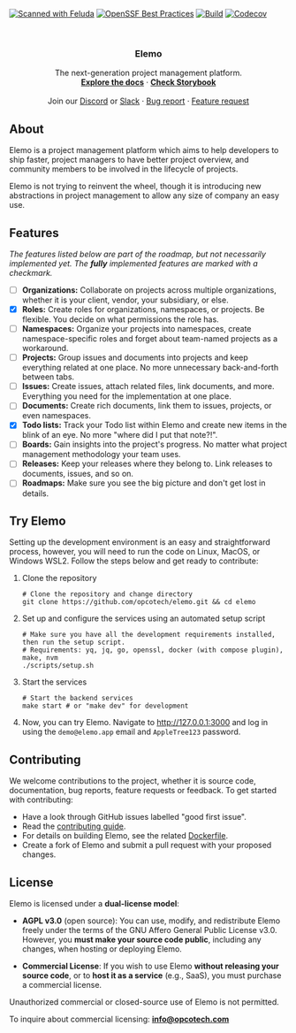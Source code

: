 [![Scanned with Feluda](https://img.shields.io/badge/Scanned%20with-Feluda-brightgreen)](https://github.com/anistark/feluda)
[![OpenSSF Best Practices](https://www.bestpractices.dev/projects/8801/badge)](https://www.bestpractices.dev/projects/8801)
[![Build](https://github.com/opcotech/elemo/actions/workflows/build.yml/badge.svg)](https://github.com/opcotech/elemo/actions/workflows/build.yml)
[![Codecov](https://codecov.io/gh/opcotech/elemo/graph/badge.svg?token=1E0JG98ESD)](https://codecov.io/gh/opcotech/elemo)

<br />
<div align="center">
  <h3 align="center">Elemo</h3>

  <p align="center">
    The next-generation project management platform.
    <br />
    <a href="https://github.com/opcotech/elemo/tree/main/docs"><strong>Explore the docs</strong></a>
    ·
    <a href="https://github.com/opcotech/elemo/blob/main/CONTRIBUTING.md#web-component-design"><strong>Check Storybook</strong></a>
    <br />
    <br />
    Join our <a href="https://discord.gg/sx9FPyXAdP">Discord</a> or <a href="https://join.slack.com/t/elemo-workspace/shared_invite/zt-3a6w9jb46-4uGjtkcqBN9BqBD50xl8eA">Slack</a>
    ·
    <a href="https://github.com/opcotech/elemo/issues/new?assignees=&labels=bug%2Ctriage-needed&projects=&template=BUG-REPORT.yml">Bug report</a>
    ·
    <a href="https://github.com/opcotech/elemo/issues/new?assignees=&labels=question%2Cenhancement%2Ctriage-needed&projects=&template=FEATURE-REQUEST.yml">Feature request</a>
  </p>
</div>

## About

Elemo is a project management platform which aims to help developers to ship faster, project managers to have better
project overview, and community members to be involved in the lifecycle of projects.

Elemo is not trying to reinvent the wheel, though it is introducing new abstractions in project management to allow any
size of company an easy use.

## Features

_The features listed below are part of the roadmap, but not necessarily implemented yet. The __fully__ implemented features are
marked with a checkmark._

- [ ] **Organizations:** Collaborate on projects across multiple organizations, whether it is your client, vendor, your
      subsidiary, or else.
- [x] **Roles:** Create roles for organizations, namespaces, or projects. Be flexible. You decide on what permissions
      the role has.
- [ ] **Namespaces:** Organize your projects into namespaces, create namespace-specific roles and forget about
      team-named projects as a workaround.
- [ ] **Projects:** Group issues and documents into projects and keep everything related at one place. No more
      unnecessary back-and-forth between tabs.
- [ ] **Issues:** Create issues, attach related files, link documents, and more. Everything you need for the
      implementation at one place.
- [ ] **Documents:** Create rich documents, link them to issues, projects, or even namespaces.
- [x] **Todo lists:** Track your Todo list within Elemo and create new items in the blink of an eye. No more "where did
      I put that note?!".
- [ ] **Boards:** Gain insights into the project's progress. No matter what project management methodology your team
      uses.
- [ ] **Releases:** Keep your releases where they belong to. Link releases to documents, issues, and so on.
- [ ] **Roadmaps:** Make sure you see the big picture and don't get lost in details.

## Try Elemo

Setting up the development environment is an easy and straightforward process, however, you will need to run the code
on Linux, MacOS, or Windows WSL2. Follow the steps below and get ready to contribute:

1. Clone the repository

   ```shell
   # Clone the repository and change directory
   git clone https://github.com/opcotech/elemo.git && cd elemo
   ```

2. Set up and configure the services using an automated setup script

   ```shell
   # Make sure you have all the development requirements installed, then run the setup script.
   # Requirements: yq, jq, go, openssl, docker (with compose plugin), make, nvm
   ./scripts/setup.sh
   ```

3. Start the services

   ```shell
   # Start the backend services
   make start # or "make dev" for development
   ```

4. Now, you can try Elemo. Navigate to http://127.0.0.1:3000 and log in using the `demo@elemo.app` email
   and `AppleTree123` password.

## Contributing

We welcome contributions to the project, whether it is source code, documentation, bug reports, feature requests or
feedback. To get started with contributing:

- Have a look through GitHub issues labelled "good first issue".
- Read the [contributing guide](https://github.com/opcotech/elemo/blob/main/CONTRIBUTING.md).
- For details on building Elemo, see the
  related [Dockerfile](https://github.com/opcotech/elemo/blob/main/build/package/Dockerfile).
- Create a fork of Elemo and submit a pull request with your proposed changes.

## License

Elemo is licensed under a **dual-license model**:

- **AGPL v3.0** (open source):
  You can use, modify, and redistribute Elemo freely under the terms of the GNU Affero General Public License v3.0.
  However, you **must make your source code public**, including any changes, when hosting or deploying Elemo.

- **Commercial License**:
  If you wish to use Elemo **without releasing your source code**, or to **host it as a service** (e.g., SaaS), you must purchase a commercial license.

Unauthorized commercial or closed-source use of Elemo is not permitted.

To inquire about commercial licensing: **info@opcotech.com**